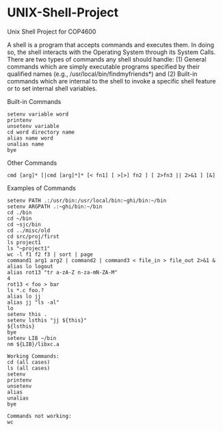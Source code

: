 # UNIX-Shell-Project
Unix Shell Project for COP4600

A shell is a program that accepts commands and executes them. In doing so, the shell interacts with the 
Operating System through its System Calls. There are two types of commands any shell should handle: 
(1) General commands which are simply executable programs specified by their qualified names 
    (e.g., /usr/local/bin/findmyfriends*) and 
(2) Built-in commands which are internal to the shell to invoke a specific shell feature or to set internal 
    shell variables.


Built-in Commands

    setenv variable word
    printenv
    unsetenv variable
    cd word directory name
    alias name word
    unalias name
    bye
    
Other Commands
    
    cmd [arg]* [|cmd [arg]*]* [< fn1] [ >[>] fn2 ] [ 2>fn3 || 2>&1 ] [&]
    
Examples of Commands

    setenv PATH .:/usr/bin:/usr/local/bin:~ghi/bin:~/bin
    setenv ARGPATH .:~ghi/bin:~/bin
    cd ./bin
    cd ~/bin
    cd ~sjc/bin
    cd ../misc/old
    cd src/proj/first
    ls project1
    ls "~project1"
    wc -l f1 f2 f3 | sort | page
    command1 arg1 arg2 | command2 | command3 < file_in > file_out 2>&1 &
    alias lo logout
    alias rot13 "tr a-zA-Z n-za-mN-ZA-M"
    4
    rot13 < foo > bar
    ls *.c foo.?
    alias lo jj
    alias jj "ls -al"
    lo
    setenv this .
    setenv lsthis "jj ${this}"
    ${lsthis}
    bye
    setenv LIB ~/bin
    nm ${LIB}/libxc.a
    
    Working Commands:
    cd (all cases)
    ls (all cases)
    setenv
    printenv
    unsetenv
    alias
    unalias
    bye
    
    Commands not working:
    wc
